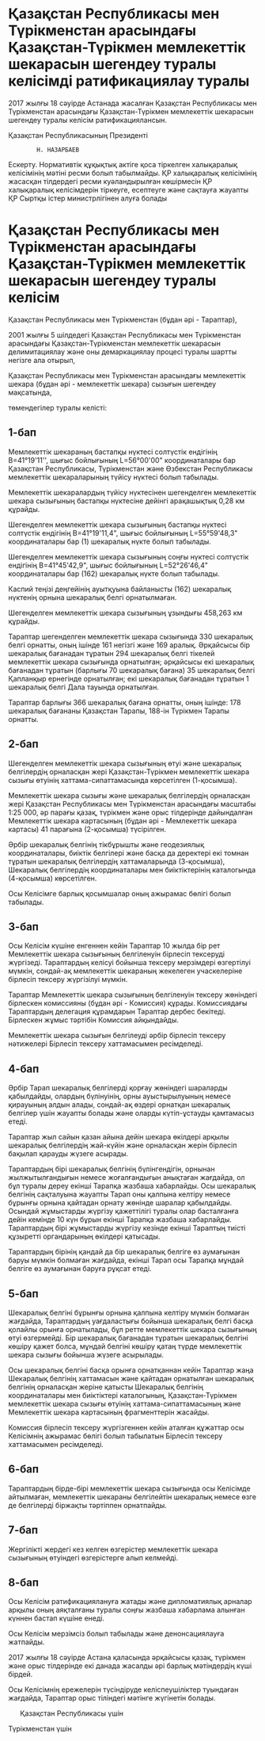 # Қазақстан Республикасы мен Түрікменстан арасындағы Қазақстан-Түрікмен мемлекеттік шекарасын шегендеу туралы келісімді  ратификациялау туралы

2017 жылғы 18 сәуірде Астанада жасалған Қазақстан Республикасы мен Түрікменстан арасындағы Қазақстан-Түрікмен мемлекеттік шекарасын шегендеу туралы келісім ратификациялансын.

Қазақстан Республикасының Президенті

            Н. НАЗАРБАЕВ

Ескерту. Нормативтік құқықтық актіге қоса тіркелген халықаралық келісімінің мәтіні ресми болып табылмайды. ҚР халықаралық келісімінің жасасқан тілдердегі ресми куәландырылған көшірмесін ҚР халықаралық келісімдерін тіркеуге, есептеуге және сақтауға жауапты ҚР Сыртқы істер министрлігінен алуға болады

# Қазақстан Республикасы мен Түрікменстан арасындағы Қазақстан-Түрікмен мемлекеттік шекарасын шегендеу туралы келісім

Қазақстан Республикасы мен Түрікменстан (бұдан әрі - Тараптар),

2001 жылғы 5 шілдедегі Қазақстан Республикасы мен Түрікменстан арасындағы Қазақстан-Түрікменстан мемлекеттік шекарасын делимитациялау және оны демаркациялау процесі туралы шартты негізге ала отырып,

Қазақстан Республикасы мен Түрікменстан арасындағы мемлекеттік шекара (бұдан әрі - мемлекеттік шекара) сызығын шегендеу мақсатында,

төмендегілер туралы келісті:

## 1-бап

Мемлекеттік шекараның бастапқы нүктесі солтүстік ендігінің В=41°19'11'', шығыс бойлығының L=56°00'00" координаталары бар Қазақстан Республикасы, Түрікменстан және Өзбекстан Республикасы мемлекеттік шекараларының түйісу нүктесі болып табылады.

Мемлекеттік шекаралардың түйісу нүктесінен шегенделген мемлекеттік шекара сызығының бастапқы нүктесіне дейінгі арақашықтық 0,28 км құрайды.

Шегенделген мемлекеттік шекара сызығының бастапқы нүктесі солтүстік ендігінің В=41°19'11,4", шығыс бойлығының L=55°59'48,3" координаталары бар (1) шекаралық нүкте болып табылады.

Шегенделген мемлекеттік шекара сызығының соңғы нүктесі солтүстік ендігінің В=41°45'42,9", шығыс бойлығының L=52°26'46,4" координаталары бар (162) шекаралық нүкте болып табылады.

Каспий теңізі деңгейінің ауытқуына байланысты (162) шекаралық нүктенің орнына шекаралық белгі орнатылмаған.

Шегенделген мемлекеттік шекара сызығының ұзындығы 458,263 км құрайды.

Тараптар шегенделген мемлекеттік шекара сызығында 330 шекаралық белгі орнатты, оның ішінде 161 негізгі және 169 аралық. Әрқайсысы бір шекаралық бағанадан тұратын 294 шекаралық белгі тікелей мемлекеттік шекара сызығында орнатылған; әрқайсысы екі шекаралық бағанадан тұратын (барлығы 70 шекаралық бағана) 35 шекаралық белгі Қапланқыр ернегінде орнатылған; екі шекаралық бағанадан тұратын 1 шекаралық белгі Дала тауында орнатылған.

Тараптар барлығы 366 шекаралық бағана орнатты, оның ішінде: 178 шекаралық бағананы Қазақстан Тарапы, 188-ін Түрікмен Тарапы орнатты.

## 2-бап

Шегенделген мемлекеттік шекара сызығының өтуі және шекаралық белгілердің орналасқан жері Қазақстан-Түрікмен мемлекеттік шекара сызығы өтуінің хаттама-сипаттамасында көрсетілген (1-қосымша).

Мемлекеттік шекара сызығы және шекаралық белгілердің орналасқан жері Қазақстан Республикасы мен Түрікменстан арасындағы масштабы 1:25 000, әр парағы қазақ, түрікмен және орыс тілдерінде дайындалған Мемлекеттік шекара картасының (бұдан әрі - Мемлекеттік шекара картасы) 41 парағына (2-қосымша) түсірілген.

Әрбір шекаралық белгінің тікбұрышты және геодезиялық координаталары, биіктік белгілері және басқа да деректері екі томнан тұратын шекаралық белгілердің хаттамаларында (3-қосымша), Шекаралық белгілердің координаталары мен биіктіктерінің каталогында (4-қосымша) көрсетілген.

Осы Келісімге барлық қосымшалар оның ажырамас бөлігі болып табылады.

## 3-бап

Осы Келісім күшіне енгеннен кейін Тараптар 10 жылда бір рет Мемлекеттік шекара сызығының белгіленуін бірлесіп тексеруді жүргізеді. Тараптардың келісуі бойынша тексеру мерзімдері өзгертілуі мүмкін, сондай-ақ мемлекеттік шекараның жекелеген учаскелеріне бірлесіп тексеру жүргізілуі мүмкін.

Тараптар Мемлекеттік шекара сызығының белгіленуін тексеру жөніндегі бірлескен комиссияны (бұдан әрі - Комиссия) құрады. Комиссиядағы Тараптардың делегация құрамдарын Тараптар дербес бекітеді. Бірлескен жұмыс тәртібін Комиссия айқындайды.

Мемлекеттік шекара сызығын белгілеуді әрбір бірлесіп тексеру нәтижелері Бірлесіп тексеру хаттамасымен ресімделеді.

## 4-бап

Әрбір Тарап шекаралық белгілерді қорғау жөніндегі шараларды қабылдайды, олардың бүлінуінің, орны ауыстырылуының немесе қирауының алдын алады, сондай-ақ өздері орнатқан шекаралық белгілер үшін жауапты болады және оларды күтіп-ұстауды қамтамасыз етеді.

Тараптар жыл сайын қазан айына дейін шекара өкілдері арқылы шекаралық белгілердің жай-күйін және орналасқан жерін бірлесіп бақылап қарауды жүзеге асырады.

Тараптардың бірі шекаралық белгінің бүлінгендігін, орнынан жылжытылғандығын немесе жоғалғандығын анықтаған жағдайда, ол бұл туралы дереу екінші Тарапқа жазбаша хабарлайды. Осы шекаралық белгінің сақталуына жауапты Тарап оны қалпына келтіру немесе бұрынғы орнына қайтадан орнату жөнінде шаралар қабылдайды. Осындай жұмыстарды жүргізу қажеттілігі туралы олар басталғанға дейін кемінде 10 күн бұрын екінші Тарапқа жазбаша хабарлайды. Тараптардың бірі жұмыстарды жүргізу кезінде екінші Тараптың тиісті құзыретті органдарының өкілдері қатысады.

Тараптардың бірінің қандай да бір шекаралық белгіге өз аумағынан баруы мүмкін болмаған жағдайда, екінші Тарап осы Тарапқа мұндай белгіге өз аумағынан баруға рұқсат етеді.

## 5-бап

Шекаралық белгіні бұрынғы орнына қалпына келтіру мүмкін болмаған жағдайда, Тараптардың уағдаластығы бойынша шекаралық белгі басқа қолайлы орынға орнатылады, бұл ретте мемлекеттік шекара сызығының өтуі өзгермейді. Бір шекаралық бағанадан тұратын шекаралық белгіні көшіру қажет болса, мұндай белгіні көшіру қатаң түрде мемлекеттік шекара сызығы бойынша жүзеге асырылады.

Осы шекаралық белгіні басқа орынға орнатқаннан кейін Тараптар жаңа Шекаралық белгінің хаттамасын және қайтадан орнатылған шекаралық белгінің орналасқан жеріне қатысты Шекаралық белгінің координаталары мен биіктіктері каталогының, Қазақстан-Түрікмен мемлекеттік шекара сызығы өтуінің хаттама-сипаттамасының және Мемлекеттік шекара картасының фрагменттерін жасайды.

Комиссия бірлесіп тексеру жүргізгеннен кейін аталған құжаттар осы Келісімнің ажырамас бөлігі болып табылатын Бірлесіп тексеру хаттамасымен ресімделеді.

## 6-бап

Тараптардың бірде-бірі мемлекеттік шекара сызығында осы Келісімде айтылмаған, мемлекеттік шекараны белгілейтін шекаралық немесе өзге де белгілерді біржақты тәртіппен орнатпайды.

## 7-бап

Жергілікті жердегі кез келген өзгерістер мемлекеттік шекара сызығының өтуіндегі өзгерістерге алып келмейді.

## 8-бап

Осы Келісім ратификациялануға жатады және дипломатиялық арналар арқылы оның аяқталғаны туралы соңғы жазбаша хабарлама алынған күннен бастап күшіне енеді.

Осы Келісім мерзімсіз болып табылады және денонсациялауға жатпайды.

2017 жылғы 18 сәуірде Астана қаласында әрқайсысы қазақ, түрікмен және орыс тілдерінде екі данада жасалды әрі барлық мәтіндердің күші бірдей.

Осы Келісімнің ережелерін түсіндіруде келіспеушіліктер туындаған жағдайда, Тараптар орыс тіліндегі мәтінге жүгінетін болады.

      Қазақстан Республикасы үшін

Түрікменстан үшін

